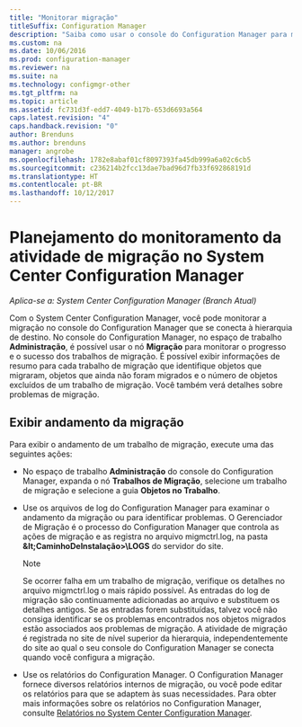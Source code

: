 ```yaml
---
title: "Monitorar migração"
titleSuffix: Configuration Manager
description: "Saiba como usar o console do Configuration Manager para monitorar o progresso e o sucesso dos trabalhos de migração."
ms.custom: na
ms.date: 10/06/2016
ms.prod: configuration-manager
ms.reviewer: na
ms.suite: na
ms.technology: configmgr-other
ms.tgt_pltfrm: na
ms.topic: article
ms.assetid: fc731d3f-edd7-4049-b17b-653d6693a564
caps.latest.revision: "4"
caps.handback.revision: "0"
author: Brenduns
ms.author: brenduns
manager: angrobe
ms.openlocfilehash: 1782e8abaf01cf8097393fa45db999a6a02c6cb5
ms.sourcegitcommit: c236214b2fcc13dae7bad96d7fb33f692868191d
ms.translationtype: HT
ms.contentlocale: pt-BR
ms.lasthandoff: 10/12/2017
---
```

# <a name="planning-to-monitor-migration-activity-in-system-center-configuration-manager"></a>Planejamento do monitoramento da atividade de migração no System Center Configuration Manager

*Aplica-se a: System Center Configuration Manager (Branch Atual)*

Com o System Center Configuration Manager, você pode monitorar a migração no console do Configuration Manager que se conecta à hierarquia de destino. No console do Configuration Manager, no espaço de trabalho **Administração**, é possível usar o nó **Migração** para monitorar o progresso e o sucesso dos trabalhos de migração. É possível exibir informações de resumo para cada trabalho de migração que identifique objetos que migraram, objetos que ainda não foram migrados e o número de objetos excluídos de um trabalho de migração. Você também verá detalhes sobre problemas de migração.  

## <a name="view-migration-progress"></a>Exibir andamento da migração  
 Para exibir o andamento de um trabalho de migração, execute uma das seguintes ações:  

-   No espaço de trabalho **Administração** do console do Configuration Manager, expanda o nó **Trabalhos de Migração**, selecione um trabalho de migração e selecione a guia **Objetos no Trabalho**.  

-   Use os arquivos de log do Configuration Manager para examinar o andamento da migração ou para identificar problemas. O Gerenciador de Migração é o processo do Configuration Manager que controla as ações de migração e as registra no arquivo migmctrl.log, na pasta **\&lt;CaminhoDeInstalação\>\\LOGS** do servidor do site.  

    > [!NOTE]  
    >  Se ocorrer falha em um trabalho de migração, verifique os detalhes no arquivo migmctrl.log o mais rápido possível. As entradas do log de migração são continuamente adicionadas ao arquivo e substituem os detalhes antigos. Se as entradas forem substituídas, talvez você não consiga identificar se os problemas encontrados nos objetos migrados estão associados aos problemas de migração. A atividade de migração é registrada no site de nível superior da hierarquia, independentemente do site ao qual o seu console do Configuration Manager se conecta quando você configura a migração.  

-   Use os relatórios do Configuration Manager. O Configuration Manager fornece diversos relatórios internos de migração, ou você pode editar os relatórios para que se adaptem às suas necessidades. Para obter mais informações sobre os relatórios no Configuration Manager, consulte [Relatórios no System Center Configuration Manager](../../core/servers/manage/reporting.md).  

